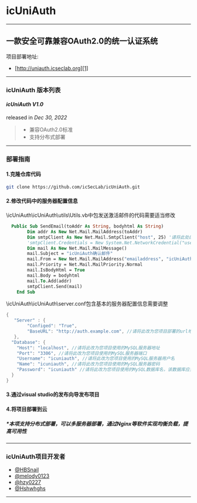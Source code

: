 # icUniAuth
------
## 一款安全可靠兼容OAuth2.0的统一认证系统

项目部署地址:
 - [http://uniauth.icseclab.org][1]
 

----------
### **icUniAuth 版本列表**

#### ***icUniAuth V1.0***
released in *Dec 30, 2022*
> * 兼容OAuth2.0标准
> * 支持分布式部署

----------

### **部署指南**

#### **1.克隆仓库代码**

```bash
git clone https://github.com/icSecLab/icUniAuth.git
```

#### **2.修改代码中的服务器配置信息**
\icUniAuth\icUniAuth\utils\Utils.vb中包发送激活邮件的代码需要适当修改
```vb
  Public Sub SendEmail(toAddr As String, bodyhtml As String)
        Dim addr As New Net.Mail.MailAddress(toAddr)
        Dim smtpClient As New Net.Mail.SmtpClient("host", 25) '请将此处的host改为您的SMTP服务器地址，注意有些SMTP服务器要求用户认证，可以在此处增加以下语句
		'smtpClient.Credentials = New System.Net.NetworkCredential("username", "password")
        Dim mail As New Net.Mail.MailMessage()
        mail.Subject = "icUniAuth确认邮件"
        mail.From = New Net.Mail.MailAddress("emailaddress", "icUniAuth账号事务局")'请将此处的emailaddress改为您的邮箱地址
        mail.Priority = Net.Mail.MailPriority.Normal
        mail.IsBodyHtml = True
        mail.Body = bodyhtml
        mail.To.Add(addr)
        smtpClient.Send(mail)
    End Sub
```

\icUniAuth\icUniAuth\server.conf包含基本的服务器配置信息需要调整
```java
{
   "Server" : {
        "Configed": "True",
        "BaseURL": "http://auth.example.com", //请将此改为您项目部署的url地址
   },
  "Database": {
    "Host": "localhost", //请将此改为您项目使用的MySQL服务器地址
    "Port": "3306", //请将此改为您项目使用的MySQL服务器端口
    "Username": "icuniauth", //请将此改为您项目使用的MySQL服务器用户名
    "Name": "icuniauth", //请将此改为您项目使用的MySQL服务器密码
    "Password": "icuniauth" //请将此改为您项目使用的MySQL数据库名，该数据库应当提前成功创建
  }
}
```
#### **3.通过visual studio的发布向导发布项目**

#### **4.将项目部署到云**

##### *本项支持分布式部署，可以多服务器部署，通过Nginx等软件实现均衡负载，提高可用性

----------

### **icUniAuth项目开发者**

 - [@HBSnail][2]
 - [@melody0123][3]
 - [@hzy0227][4]
 - [@Hshwhghs][5]


----------

[1]: http://uniauth.icseclab.org
[2]: https://github.com/HBSnail
[3]: https://github.com/melody0123
[4]: https://github.com/hzy0227
[5]: https://github.com/Hshwhghs

